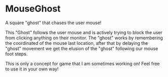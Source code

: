 # MouseGhost
A square "ghost" that chases the user mouse!

This "Ghost" follows the user mouse and is actively trying to block the user from clicking anything on their monitor.
The "ghost" works by remembering the coordinated of the mouse last location, after that by delaying the "ghost" movement we get the elusion of the "ghost" following our mouse foot steps. 

This is only a concept for game that I am sometimes working on! Feel free to use it in your own way!
